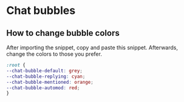 # Chat bubbles

## How to change bubble colors

After importing the snippet, copy and paste this snippet. Afterwards, change the colors to those you prefer.

```css
:root {
--chat-bubble-default: grey;
--chat-bubble-replying: cyan;
--chat-bubble-mentioned: orange;
--chat-bubble-automod: red;
}
```
